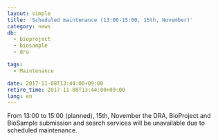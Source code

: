 ```yaml
---
layout: simple
title: 'Scheduled maintenance (13:00-15:00, 15th, November)'
category: news
db:
  - bioproject
  - biosample
  - dra

tags:
  - Maintenance

date: 2017-11-08T13:44:00+09:00
retire_time: 2017-11-08T13:44:00+09:00
lang: en
---
```


<p>From 13:00 to 15:00 (planned), 15th, November the DRA, BioProject and BioSample submission and search services will be unavailable due to scheduled maintenance.</p>
